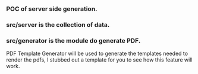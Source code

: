 ### POC of server side generation.


### src/server is the collection of data.
### src/generator is the module do generate PDF.


PDF Template Generator will be used to generate the templates needed to render
the pdfs, I stubbed out a template for you to see how this feature will work.


